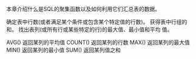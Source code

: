 本章介绍什么是SQL的聚集函数以及如何利用它们汇总表的数据。

确定表中行数(或者满足某个条件或包含某个特定值的行数)。
获得表中行组的和。
找出表列(或所有行或某些特定的行)的最大值、最小值和平均
值。

AVG() 返回某列的平均值
COUNT() 返回某列的行数
MAX() 返回某列的最大值
MIN() 返回某列的最小值
SUM() 返回某列值之和